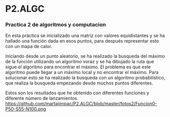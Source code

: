 # P2.ALGC
### Practica 2 de algoritmos y computacion

En esta práctica se inicializado una matriz con valores equidistantes y se ha hallado una función dada en esos puntos, para después representar esto con un mapa de calor. 

Iniciando desde un punto aleatorio, se ha realizado la busqueda del máximo de la función utilizando un algoritmo voraz y se ha dibujado la ruta que sigue el algoritmo para encontrar el máximo. El problema es que este algoritmo puede llegar a un máximo local y no encontrar el máximo. Para solucionar esto se ha realizado la busqueda con un algoritmo probabilistico, que realiza la busqueda empezando desde muchos puntos diferentes.

Estos son los resultados que he obtenido con diferentes funciones y diferente número de lanzamientos.
https://github.com/martajimpac/P2.ALGC/blob/master/fotos2/Funcion0-P50-S55-N100.png
